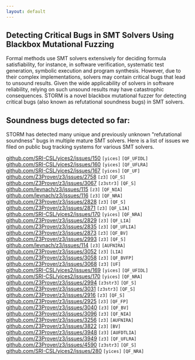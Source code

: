 ```yaml
---
layout: default
---
```


## Detecting Critical Bugs in SMT Solvers Using Blackbox Mutational Fuzzing

Formal methods use SMT solvers extensively for deciding formula
satisfiability, for instance, in software verification, 
systematic test generation, symbolic execution and program synthesis. However, 
due to their complex implementations, solvers may contain critical bugs that lead to 
unsound results. Given the wide applicability of solvers in software reliability, 
relying on such unsound results may have catastrophic consequences. STORM is
a novel blackbox mutational fuzzer for detecting critical bugs (also known as 
refutational soundness bugs) in SMT solvers.

## Soundness bugs detected so far:
STORM has detected many unique and previously unknown "refutational soundness" bugs in 
multiple mature SMT solvers. Here is a list of issues we filed on public bug tracking systems
for various SMT solvers.

[github.com/SRI-CSL/yices2/issues/150](https://github.com/SRI-CSL/yices2/issues/150) `[yices]` `[QF_UFIDL]` <br>
[github.com/SRI-CSL/yices2/issues/160](https://github.com/SRI-CSL/yices2/issues/160) `[yices]` `[QF_UFLRA]` <br>
[github.com/SRI-CSL/yices2/issues/167](https://github.com/SRI-CSL/yices2/issues/167) `[yices]` `[QF_UF]` <br>
[github.com/Z3Prover/z3/issues/2758](https://github.com/Z3Prover/z3/issues/2758) `[z3]` `[QF_S]` <br>
[github.com/Z3Prover/z3/issues/3067](https://github.com/Z3Prover/z3/issues/3067) `[z3str3]` `[QF_S]` <br>
[github.com/levnach/z3/issues/115](https://github.com/levnach/z3/issues/115) `[z3]` `[QF_NIA]` <br>
[github.com/levnach/z3/issues/116](https://github.com/levnach/z3/issues/116) `[z3]` `[QF_NRA]` <br>
[github.com/Z3Prover/z3/issues/2828](https://github.com/Z3Prover/z3/issues/2828) `[z3]` `[QF_S]` <br>
[github.com/Z3Prover/z3/issues/2871](https://github.com/Z3Prover/z3/issues/2871) `[z3]` `[QF_LIA]` <br>
[github.com/SRI-CSL/yices2/issues/170](https://github.com/SRI-CSL/yices2/issues/170) `[yices]` `[QF_NRA]` <br>
[github.com/Z3Prover/z3/issues/2829](https://github.com/Z3Prover/z3/issues/2829) `[z3]` `[QF_LIA]` <br>
[github.com/Z3Prover/z3/issues/2835](https://github.com/Z3Prover/z3/issues/2835) `[z3]` `[QF_UFLIA]` <br>
[github.com/Z3Prover/z3/issues/2873](https://github.com/Z3Prover/z3/issues/2873) `[z3]` `[QF_BV]` <br>
[github.com/Z3Prover/z3/issues/2993](https://github.com/Z3Prover/z3/issues/2993) `[z3]` `[QF_S]` <br>
[github.com/levnach/z3/issues/114](https://github.com/levnach/z3/issues/114) `[z3]` `[AUFNIRA]` <br>
[github.com/Z3Prover/z3/issues/3052](https://github.com/Z3Prover/z3/issues/3052) `[z3]` `[LIA]` <br>
[github.com/Z3Prover/z3/issues/3058](https://github.com/Z3Prover/z3/issues/3058) `[z3]` `[QF_BVFP]` <br>
[github.com/Z3Prover/z3/issues/3068](https://github.com/Z3Prover/z3/issues/3068) `[z3]` `[UF]` <br>
[github.com/SRI-CSL/yices2/issues/169](https://github.com/SRI-CSL/yices2/issues/169) `[yices]` `[QF_UFIDL]` <br>
[github.com/SRI-CSL/yices2/issues/170](https://github.com/SRI-CSL/yices2/issues/170) `[yices]` `[QF_NRA]` <br>
[github.com/Z3Prover/z3/issues/2994](https://github.com/Z3Prover/z3/issues/2994) `[z3str3]` `[QF_S]` <br>
[github.com/Z3Prover/z3/issues/3031](https://github.com/Z3Prover/z3/issues/3031) `[z3str3]` `[QF_S]` <br>
[github.com/Z3Prover/z3/issues/2916](https://github.com/Z3Prover/z3/issues/2916) `[z3]` `[QF_S]` <br>
[github.com/Z3Prover/z3/issues/2925](https://github.com/Z3Prover/z3/issues/2925) `[z3]` `[QF_FP]` <br>
[github.com/Z3Prover/z3/issues/3040](https://github.com/Z3Prover/z3/issues/3040) `[z3]` `[QF_BV]` <br>
[github.com/Z3Prover/z3/issues/3096](https://github.com/Z3Prover/z3/issues/3096) `[z3]` `[QF_NIA]` <br>
[github.com/Z3Prover/z3/issues/3256](https://github.com/Z3Prover/z3/issues/3256) `[z3]` `[AUFNIRA]` <br>
[github.com/Z3Prover/z3/issues/3822](https://github.com/Z3Prover/z3/issues/3822) `[z3]` `[BV]` <br>
[github.com/Z3Prover/z3/issues/3948](https://github.com/Z3Prover/z3/issues/3948) `[z3]` `[AUFDTLIA]` <br>
[github.com/Z3Prover/z3/issues/3949](https://github.com/Z3Prover/z3/issues/3949) `[z3]` `[QF_UFLRA]` <br>
[github.com/Z3Prover/z3/issues/4590](https://github.com/Z3Prover/z3/issues/4590) `[z3str3]` `[QF_S]` <br>
[github.com/SRI-CSL/yices2/issues/280](https://github.com/SRI-CSL/yices2/issues/280) `[yices]` `[QF_NRA]`   

